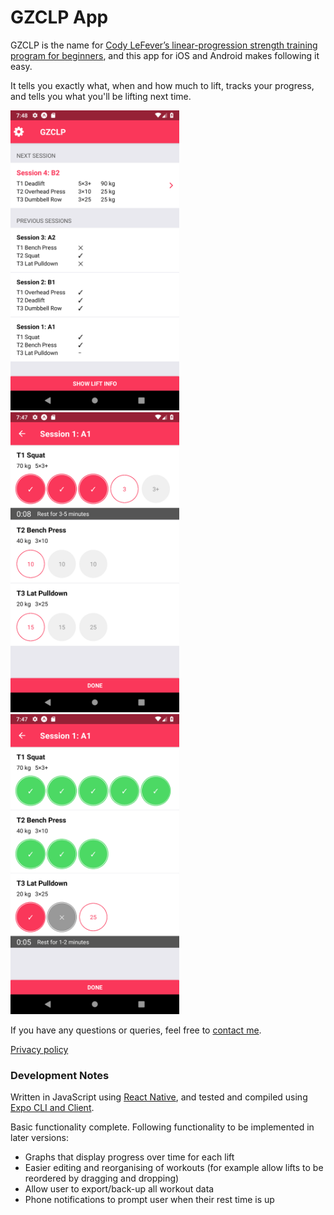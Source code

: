 # GZCLP App

GZCLP is the name for [Cody LeFever’s linear-progression strength training program for beginners](https://saynotobroscience.com/gzclp-infographic/), and this app for iOS and Android makes following it easy.

It tells you exactly what, when and how much to lift, tracks your progress, and tells you what you'll be lifting next time.

[<img alt="Screenshot 1" src="https://github.com/apmeehan/gzclp/blob/master/screenshots/1.png" width="270">](#)
[<img alt="Screenshot 2" src="https://github.com/apmeehan/gzclp/blob/master/screenshots/2.png" width="270">](#)
[<img alt="Screenshot 3" src="https://github.com/apmeehan/gzclp/blob/master/screenshots/3.png" width="270">](#)

If you have any questions or queries, feel free to [contact me](mailto:apetermeehan+apps@gmail.com).

[Privacy policy](https://github.com/apmeehan/gzclp/blob/master/PRIVACY.md)

### Development Notes

Written in JavaScript using [React Native](https://facebook.github.io/react-native/), and tested and compiled using [Expo CLI and Client](https://expo.io/tools).

Basic functionality complete. Following functionality to be implemented in later versions:
* Graphs that display progress over time for each lift
* Easier editing and reorganising of workouts (for example allow lifts to be reordered by dragging and dropping)
* Allow user to export/back-up all workout data
* Phone notifications to prompt user when their rest time is up
